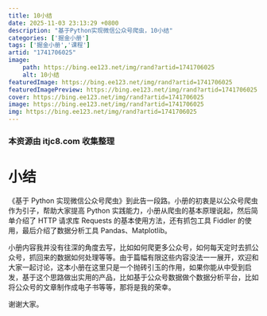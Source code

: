 ```yaml
---
title: 10小结
date: 2025-11-03 23:13:29 +0800
description: "基于Python实现微信公众号爬虫，10小结"
categories: ['掘金小册']
tags: ['掘金小册','课程']
artid: "1741706025"
image:
    path: https://bing.ee123.net/img/rand?artid=1741706025
    alt: 10小结
featuredImage: https://bing.ee123.net/img/rand?artid=1741706025
featuredImagePreview: https://bing.ee123.net/img/rand?artid=1741706025
cover: https://bing.ee123.net/img/rand?artid=1741706025
image: https://bing.ee123.net/img/rand?artid=1741706025
img: https://bing.ee123.net/img/rand?artid=1741706025
---
```


### 本资源由 itjc8.com 收集整理
# 小结
《基于 Python 实现微信公众号爬虫》到此告一段路。小册的初衷是以公众号爬虫作为引子，帮助大家提高 Python 实践能力，小册从爬虫的基本原理说起，然后简单介绍了 HTTP 请求库 Requests 的基本使用方法，还有抓包工具 Fiddler 的使用，最后介绍了数据分析工具 Pandas、Matplotlib。

小册内容我并没有往深的角度去写，比如如何爬更多公众号，如何每天定时去抓公众号，抓回来的数据如何处理等等。由于篇幅有限这些内容没法一一展开，欢迎和大家一起讨论，这本小册在这里只是一个抛砖引玉的作用，如果你能从中受到启发，基于这个思路做出实用的产品，比如基于公众号数据做个数据分析平台，比如将公众号的文章制作成电子书等等，那将是我的荣幸。

谢谢大家。